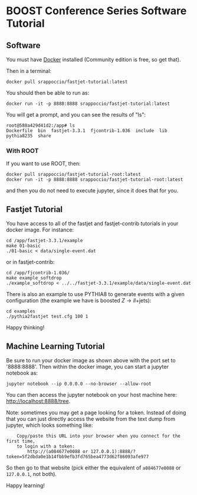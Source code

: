 # BOOST Conference Series Software Tutorial



## Software

You must have [Docker](https://www.docker.com/community-edition) installed (Community edition is free, so get that).

Then in a terminal:

```
docker pull srappoccio/fastjet-tutorial:latest
```


You should then be able to run as:

```
docker run -it -p 8888:8888 srappoccio/fastjet-tutorial:latest
```

You will get a prompt, and you can see the results of "ls":

```
root@588a429d41d2:/app# ls
Dockerfile  bin  fastjet-3.3.1  fjcontrib-1.036  include  lib  pythia8235  share
```

### With ROOT

If you want to use ROOT, then:
```
docker pull srappoccio/fastjet-tutorial-root:latest
docker run -it -p 8888:8888 srappoccio/fastjet-tutorial-root:latest
```

and then you do not need to execute jupyter, since it does that for you. 


## Fastjet Tutorial

You have access to all of the fastjet and fastjet-contrib tutorials in your docker image. For instance:


```
cd /app/fastjet-3.3.1/example
make 01-basic
./01-basic < data/single-event.dat
```

or in fastjet-contrib:
```
cd /app/fjcontrib-1.036/
make example_softdrop
./example_softdrop < ../../fastjet-3.3.1/example/data/single-event.dat
```


There is also an example to use PYTHIA8 to generate events with a given configuration (the example we have is boosted $Z\rightarrow ll+$jets):

```
cd examples
./pythia2fastjet test.cfg 100 1
```

Happy thinking!


## Machine Learning Tutorial

Be sure to run your docker image as shown above with the port set to '8888:8888'. Then within the docker image, you can start a jupyter notebook as:

```
jupyter notebook --ip 0.0.0.0 --no-browser --allow-root
```

You can then access the jupyter notebook on your host machine here: [http://localhost:8888/tree](http://localhost:8888/tree).

Note: sometimes you may get a page looking for a token. Instead of doing that you can just directly access the website from the text dump from jupyter, which looks something like:

```
    Copy/paste this URL into your browser when you connect for the first time,
    to login with a token:
        http://(a084677e0088 or 127.0.0.1):8888/?token=5f2dbda0e1b14fbb9efb3fd765bea4773d62f86093afe977
```

So then go to that website (pick either the equivalent of `a084677e0088` or `127.0.0.1`, not both). 

Happy learning! 
